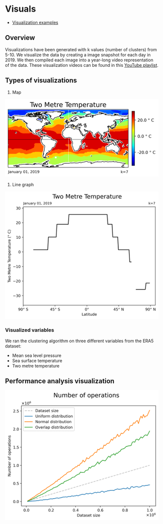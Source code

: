 # Visuals

- [Visualization examples](https://www.youtube.com/playlist?list=PLLn6Js4j5qP1o3g27v4sOXLWSK2FN5TtM)

## Overview

Visualizations have been generated with k values (number of clusters) from 5-10. We visualize the data by creating a image snapshot for each day in 2019. We then compiled each image into a year-long video representation of the data. These visualization videos can be found in this [YouTube playlist](https://www.youtube.com/playlist?list=PLLn6Js4j5qP1o3g27v4sOXLWSK2FN5TtM).

## Types of visualizations

1. Map

![Map Visualization Example](examples/map.png)

1. Line graph

![Line Visualization Example](examples/line.png)

### Visualized variables

We ran the clustering algorithm on three different variables from the ERA5 dataset:

- Mean sea level pressure
- Sea surface temperature
- Two metre temperature

## Performance analysis visualization

![Operations](performance/operations.png)
